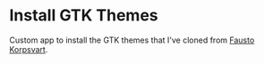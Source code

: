 # Install GTK Themes

Custom app to install the GTK themes that I've cloned from
[Fausto Korpsvart](https://github.com/Fausto-Korpsvart).
